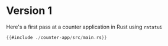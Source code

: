 # Version 1

Here's a first pass at a counter application in Rust using `ratatui`

```rust
{{#include ./counter-app/src/main.rs}}
```
